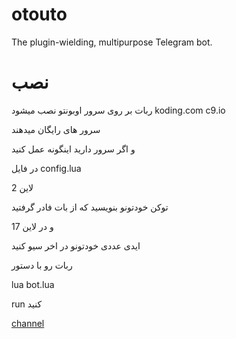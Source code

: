 
# otouto
The plugin-wielding, multipurpose Telegram bot.

# نصب 
 
 
 ربات بر روی سرور اوبونتو نصب میشود 
 koding.com
 c9.io 
 
 سرور های رایگان میدهند 
 
 و اگر سرور دارید اینگونه عمل کنید 
 
 در فایل config.lua
 
 لاین 2 
 
 توکن خودتونو بنویسید که از بات فادر گرفتید
 
 و در لاین 17
 
 ایدی عددی خودتونو در اخر سیو کنید
 
 ربات رو با دستور 
 
 lua bot.lua 
 
 run کنید
 
 
 [channel](https://telegram.me/Taylor_ch)
